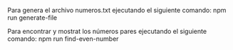 Para genera el archivo numeros.txt ejecutando el siguiente comando:
npm run generate-file

Para encontrar y mostrat los números pares ejecutando el siguiente comando:
npm run find-even-number
